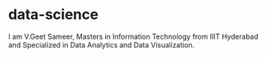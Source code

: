 # data-science
I am V.Geet Sameer, Masters in Information Technology from IIIT Hyderabad and Specialized in Data Analytics and Data Visualization.
